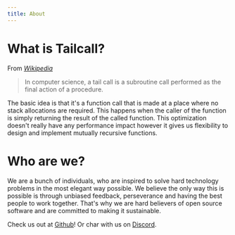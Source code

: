 ```yaml
---
title: About
---
```


# What is Tailcall?

From _[Wikipedia]_

> In computer science, a tail call is a subroutine call performed as the final action of a procedure.

The basic idea is that it's a function call that is made at a place where no stack allocations are required. This happens when the caller of the function is simply returning the result of the called function. This optimization doesn't really have any performance impact however it gives us flexibility to design and implement mutually recursive functions.

[wikipedia]: https://en.wikipedia.org/wiki/Tail_call

# Who are we?

We are a bunch of individuals, who are inspired to solve hard
technology problems in the most elegant way possible. We believe the
only way this is possible is through unbiased feedback, perseverance
and having the best people to work together.
That's why we are hard believers of open source software and
are committed to making it sustainable.

Check us out at [Github]! Or char with us on [Discord].

[github]: https://github.com/tailcallhq
[discord]: https://discord.gg/WCKdNykh
